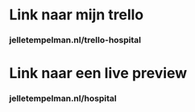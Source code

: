 <h1>Link naar mijn trello</h1>
<h3>jelletempelman.nl/trello-hospital</h3>
<h1>Link naar een live preview</h1>
<h3>jelletempelman.nl/hospital</h3>
